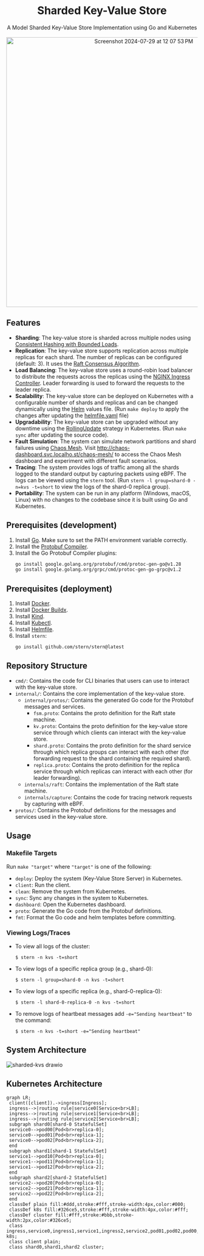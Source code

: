 <h1 align="center">Sharded Key-Value Store</h1>
<p align="center">
    A Model Sharded Key-Value Store Implementation using Go and Kubernetes<br><br>
    <img width="708" alt="Screenshot 2024-07-29 at 12 07 53 PM" src="https://github.com/user-attachments/assets/5c290093-17d0-4560-97f8-03e629d65f5a">
</p>

## Features
* **Sharding**: The key-value store is sharded across multiple nodes using [Consistent Hashing with Bounded Loads](https://research.google/blog/consistent-hashing-with-bounded-loads/).
* **Replication**: The key-value store supports replication across multiple replicas for each shard. The number of replicas can be configured (default: 3). It uses the [Raft Consensus Algorithm](https://raft.github.io/).
* **Load Balancing**: The key-value store uses a round-robin load balancer to distribute the requests across the replicas using the [NGINX Ingress Controller](https://kubernetes.github.io/ingress-nginx/). Leader forwarding is used to forward the requests to the leader replica.
* **Scalability**: The key-value store can be deployed on Kubernetes with a configurable number of shards and replicas and can be changed dynamically using the [Helm](https://helm.sh/) values file. (Run `make deploy` to apply the changes after updating the [helmfile.yaml](./helmfile.yaml) file)
* **Upgradability**: The key-value store can be upgraded without any downtime using the [RollingUpdate](https://kubernetes.io/docs/tutorials/kubernetes-basics/update/update-intro/) strategy in Kubernetes. (Run `make sync` after updating the source code).
* **Fault Simulation**: The system can simulate network partitions and shard failures using [Chaos Mesh](https://chaos-mesh.org/). Visit http://chaos-dashboard.svc.localho.st/chaos-mesh/ to access the Chaos Mesh dashboard and experiment with different fault scenarios.
* **Tracing**: The system provides logs of traffic among all the shards logged to the standard output by capturing packets using eBPF. The logs can be viewed using the `stern` tool. (Run `stern -l group=shard-0 -n=kvs -t=short` to view the logs of the shard-0 replica group).
* **Portability**: The system can be run in any platform (Windows, macOS, Linux) with no changes to the codebase since it is built using Go and Kubernetes.


## Prerequisites (development)
1. Install [Go](https://go.dev/doc/install). Make sure to set the PATH environment variable correctly.
2. Install the [Protobuf Compiler](https://grpc.io/docs/protoc-installation).
3. Install the Go Protobuf Compiler plugins:
    ```bash
    go install google.golang.org/protobuf/cmd/protoc-gen-go@v1.28
    go install google.golang.org/grpc/cmd/protoc-gen-go-grpc@v1.2
    ```

## Prerequisites (deployment)
1. Install [Docker](https://docs.docker.com/get-docker/).
2. Install [Docker Buildx](https://github.com/docker/buildx?tab=readme-ov-file#installing).
3. Install [Kind](https://kind.sigs.k8s.io/docs/user/quick-start/#installation).
4. Install [Kubectl](https://kubernetes.io/docs/tasks/tools/#kubectl).
5. Install [Helmfile](https://helmfile.readthedocs.io/en/latest/#installation).
6. Install `stern`:
    ```bash
    go install github.com/stern/stern@latest
    ```

## Repository Structure

- `cmd/`: Contains the code for CLI binaries that users can use to interact with the key-value store.
- `internal/`: Contains the core implementation of the key-value store.
  - `internal/protos/`: Contains the generated Go code for the Protobuf messages and services.
    - `fsm.proto`: Contains the proto definition for the Raft state machine.
    - `kv.proto`: Contains the proto definition for the key-value store service through which clients can interact with the key-value store.
    - `shard.proto`: Contains the proto definition for the shard service through which replica groups can interact with each other (for forwarding request to the shard containing the required shard).
    - `replica.proto`: Contains the proto definition for the replica service through which replicas can interact with each other (for leader forwarding).
  - `internals/raft`: Contains the implementation of the Raft state machine.
  - `internals/capture`: Contains the code for tracing network requests by capturing with eBPF.
- `protos/`: Contains the Protobuf definitions for the messages and services used in the key-value store.

## Usage

### Makefile Targets

Run `make "target"` where `"target"` is one of the following:
- `deploy`: Deploy the system (Key-Value Store Server) in Kubernetes.
- `client`: Run the client.
- `clean`: Remove the system from Kubernetes.
- `sync`: Sync any changes in the system to Kubernetes.
- `dashboard`: Open the Kubernetes dashboard.
- `proto`: Generate the Go code from the Protobuf definitions.
- `fmt`: Format the Go code and helm templates before committing.

### Viewing Logs/Traces

* To view all logs of the cluster:
    ```console
    $ stern -n kvs -t=short
    ```
* To view logs of a specific replica group (e.g., shard-0):
    ```console
    $ stern -l group=shard-0 -n kvs -t=short
    ```
* To view logs of a specific replica (e.g., shard-0-replica-0):
    ```console
    $ stern -l shard-0-replica-0 -n kvs -t=short
    ```
* To remove logs of heartbeat messages add `-e="Sending heartbeat"` to the command:
    ```console
    $ stern -n kvs -t=short -e="Sending heartbeat"
    ```

## System Architecture

![sharded-kvs drawio](https://github.com/user-attachments/assets/f60bd480-27a9-426f-9de5-a199a26da5ed)

## Kubernetes Architecture

```mermaid
graph LR;
 client([client]).->ingress[Ingress];
 ingress-->|routing rule|service0[Service<br>LB];
 ingress-->|routing rule|service1[Service<br>LB];
 ingress-->|routing rule|service2[Service<br>LB];
 subgraph shard0[shard-0 StatefulSet]
 service0-->pod00[Pod<br>replica-0];
 service0-->pod01[Pod<br>replica-1];
 service0-->pod02[Pod<br>replica-2];
 end
 subgraph shard1[shard-1 StatefulSet]
 service1-->pod10[Pod<br>replica-0];
 service1-->pod11[Pod<br>replica-1];
 service1-->pod12[Pod<br>replica-2];
 end
 subgraph shard2[shard-2 StatefulSet]
 service2-->pod20[Pod<br>replica-0];
 service2-->pod21[Pod<br>replica-1];
 service2-->pod22[Pod<br>replica-2];
 end
 classDef plain fill:#ddd,stroke:#fff,stroke-width:4px,color:#000;
 classDef k8s fill:#326ce5,stroke:#fff,stroke-width:4px,color:#fff;
 classDef cluster fill:#fff,stroke:#bbb,stroke-width:2px,color:#326ce5;
 class ingress,service0,ingress1,service1,ingress2,service2,pod01,pod02,pod00,pod11,pod12,pod10,pod21,pod22,pod20 k8s;
 class client plain;
 class shard0,shard1,shard2 cluster;
```
